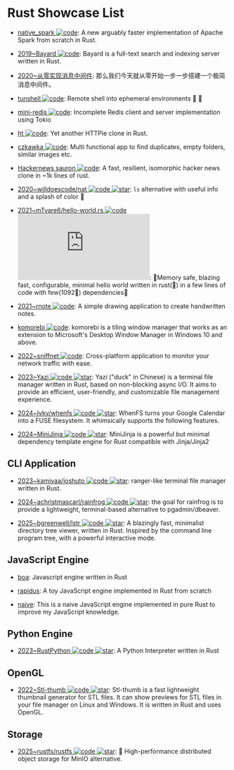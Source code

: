 # Rust Showcase List

- [native_spark ![code](https://ng-tech.icu/assets/code.svg)](https://github.com/rajasekarv/native_spark): A new arguably faster implementation of Apache Spark from scratch in Rust.

- [2019~Bayard ![code](https://ng-tech.icu/assets/code.svg)](https://github.com/mosuka/bayard): Bayard is a full-text search and indexing server written in Rust.

- [2020~从零实现消息中间件](https://github.com/nkbai/learnrustbynats): 那么我们今天就从零开始一步一步搭建一个极简消息中间件。

- [tunshell ![code](https://ng-tech.icu/assets/code.svg)](https://github.com/TimeToogo/tunshell): Remote shell into ephemeral environments 🐚 🦀

- [mini-redis ![code](https://ng-tech.icu/assets/code.svg)](https://github.com/tokio-rs/mini-redis): Incomplete Redis client and server implementation using Tokio

- [ht ![code](https://ng-tech.icu/assets/code.svg)](https://github.com/ducaale/ht): Yet another HTTPie clone in Rust.

- [czkawka ![code](https://ng-tech.icu/assets/code.svg)](https://github.com/qarmin/czkawka): Multi functional app to find duplicates, empty folders, similar images etc.

- [Hackernews sauron ![code](https://ng-tech.icu/assets/code.svg)](https://github.com/ivanceras/hackernews-sauron): A fast, resilient, isomorphic hacker news clone in ~1k lines of rust.

- [2020~willdoescode/nat ![code](https://ng-tech.icu/assets/code.svg) ![star](https://img.shields.io/github/stars/willdoescode/nat)](https://github.com/willdoescode/nat): `ls` alternative with useful info and a splash of color 🎨

- [2021~mTvare6/hello-world.rs ![code](https://ng-tech.icu/assets/code.svg) ![star](https://img.shields.io/github/stars/mTvare6/hello-world.rs)](https://github.com/mTvare6/hello-world.rs): 🚀Memory safe, blazing fast, configurable, minimal hello world written in rust(🚀) in a few lines of code with few(1092🚀) dependencies🚀

- [2021~rnote ![code](https://ng-tech.icu/assets/code.svg)](https://github.com/flxzt/rnote): A simple drawing application to create handwritten notes.

- [komorebi ![code](https://ng-tech.icu/assets/code.svg)](https://github.com/LGUG2Z/komorebi): komorebi is a tiling window manager that works as an extension to Microsoft's Desktop Window Manager in Windows 10 and above.

- [2022~sniffnet ![code](https://ng-tech.icu/assets/code.svg)](https://github.com/GyulyVGC/sniffnet): Cross-platform application to monitor your network traffic with ease.

- [2023~Yazi ![code](https://ng-tech.icu/assets/code.svg) ![star](https://img.shields.io/github/stars/sxyazi/yazi)](https://github.com/sxyazi/yazi): Yazi ("duck" in Chinese) is a terminal file manager written in Rust, based on non-blocking async I/O. It aims to provide an efficient, user-friendly, and customizable file management experience.

- [2024~lvkv/whenfs ![code](https://ng-tech.icu/assets/code.svg) ![star](https://img.shields.io/github/stars/lvkv/whenfs)](https://github.com/lvkv/whenfs): WhenFS turns your Google Calendar into a FUSE filesystem. It whimsically supports the following features.

- [2024~MiniJinja ![code](https://ng-tech.icu/assets/code.svg) ![star](https://img.shields.io/github/stars/mitsuhiko/minijinja)](https://github.com/mitsuhiko/minijinja): MiniJinja is a powerful but minimal dependency template engine for Rust compatible with Jinja/Jinja2

## CLI Application

- [2023~kamiyaa/joshuto ![code](https://ng-tech.icu/assets/code.svg) ![star](https://img.shields.io/github/stars/kamiyaa/joshuto)](https://github.com/kamiyaa/joshuto): ranger-like terminal file manager written in Rust.

- [2024~achristmascarl/rainfrog ![code](https://ng-tech.icu/assets/code.svg) ![star](https://img.shields.io/github/stars/achristmascarl/rainfrog)](https://github.com/achristmascarl/rainfrog): the goal for rainfrog is to provide a lightweight, terminal-based alternative to pgadmin/dbeaver.

- [2025~bgreenwell/lstr ![code](https://ng-tech.icu/assets/code.svg) ![star](https://img.shields.io/github/stars/bgreenwell/lstr)](https://github.com/bgreenwell/lstr): A blazingly fast, minimalist directory tree viewer, written in Rust. Inspired by the command line program tree, with a powerful interactive mode.

## JavaScript Engine

- [boa](https://github.com/jasonwilliams/boa): Javascript engine written in Rust

- [rapidus](https://github.com/maekawatoshiki/rapidus): A toy JavaScript engine implemented in Rust from scratch

- [naive](https://github.com/hsiaosiyuan0/naive): This is a naive JavaScript engine implemented in pure Rust to improve my JavaScript knowledge.

## Python Engine

- [2023~RustPython ![code](https://ng-tech.icu/assets/code.svg) ![star](https://img.shields.io/github/stars/RustPython/RustPython)](https://github.com/RustPython/RustPython): A Python Interpreter written in Rust

## OpenGL

- [2022~Stl-thumb ![code](https://ng-tech.icu/assets/code.svg) ![star](https://img.shields.io/github/stars/unlimitedbacon/stl-thumb)](https://github.com/unlimitedbacon/stl-thumb): Stl-thumb is a fast lightweight thumbnail generator for STL files. It can show previews for STL files in your file manager on Linux and Windows. It is written in Rust and uses OpenGL.

## Storage

- [2025~rustfs/rustfs ![code](https://ng-tech.icu/assets/code.svg) ![star](https://img.shields.io/github/stars/rustfs/rustfs)](https://github.com/rustfs/rustfs): 🚀 High-performance distributed object storage for MinIO alternative.
